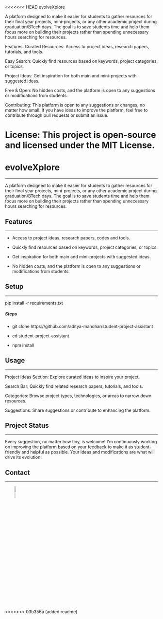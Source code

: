 <<<<<<< HEAD
evolveXplore

A platform designed to make it easier for students to gather resources for their final year projects, mini-projects, or any other academic project during graduation/BTech days. The goal is to save students time and help them focus more on building their projects rather than spending unnecessary hours searching for resources.

Features:
Curated Resources: Access to project ideas, research papers, tutorials, and tools.

Easy Search: Quickly find resources based on keywords, project categories, or topics.

Project Ideas: Get inspiration for both main and mini-projects with suggested ideas.

Free & Open: No hidden costs, and the platform is open to any suggestions or modifications from students.

Contributing:
This platform is open to any suggestions or changes, no matter how small. If you have ideas to improve the platform, feel free to contribute through pull requests or submit an issue.

License:
This project is open-source and licensed under the MIT License.
=======
<h1>evolveXplore</h1>
<hr><p>A platform designed to make it easier for students to gather resources for their final year projects, mini-projects, or any other academic project during graduation/BTech days. The goal is to save students time and help them focus more on building their projects rather than spending unnecessary hours searching for resources.</p><h2>Features</h2>
<hr><ul>
<li>Access to project ideas, research papers, codes and tools.</li>
</ul><ul>
<li>Quickly find resources based on keywords, project categories, or topics.</li>
</ul><ul>
<li>Get inspiration for both main and mini-projects with suggested ideas.</li>
</ul><ul>
<li>No hidden costs, and the platform is open to any suggestions or modifications from students.</li>
</ul><h2>Setup</h2>
<hr><p>pip install -r requirements.txt</p><h5>Steps</h5><ul>
<li>git clone https://github.com/aditya-manohar/student-project-assistant</li>
</ul><ul>
<li>cd student-project-assistant</li>
</ul><ul>
<li>npm install</li>
</ul><h2>Usage</h2>
<hr><p>Project Ideas Section: Explore curated ideas to inspire your project.</p>
<p>Search Bar: Quickly find related research papers, tutorials, and tools.</p>
<p>Categories: Browse project types, technologies, or areas to narrow down resources.</p>
<p>Suggestions: Share suggestions or contribute to enhancing the platform.</p><h2>Project Status</h2>
<hr><p>Every suggestion, no matter how tiny, is welcome! I'm continuously working on improving the platform based on your feedback to make it as student-friendly and helpful as possible. Your ideas and modifications are what will drive its evolution!</p><h2>Contact</h2>
<hr><p><span style="margin-right: 30px;"></span><a href="https://www.linkedin.com/in/aditya-manohar/"><img target="_blank" src="https://cdn.jsdelivr.net/gh/devicons/devicon/icons/linkedin/linkedin-original.svg" style="width: 10%;"></a></p>
>>>>>>> 03b356a (added readme)
